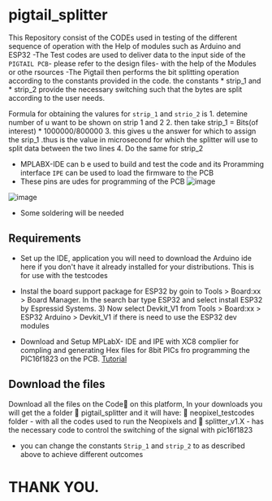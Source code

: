 # pigtail_splitter
This Repository consist of the CODEs used in testing of the different sequence of operation with the Help of modules such as Arduino and ESP32
-The Test codes are used to deliver data to the input side of the `PIGTAIL PCB`- please refer to the design files- with the help of the Modules or othe rsources
-The Pigtail then performs the bit splitting operation according to the constants provided in the code. the constants
                * strip_1 and
                * strip_2
provide the necessary switching such that the bytes are split according to the user needs.

Formula for obtaining the valures for `strip_1` and `strio_2` is
              1. detemine number of u want to be shown on strip 1 and 2
              2. then take strip_1 = Bits(of interest) * 1000000/800000
              3. this gives u the answer for which to assign the srip_1 .thus is the value in microsecond for which the splitter will use to split data between the two lines
              4. Do the same for strip_2
- MPLABX-IDE can b e used to build and test the code and its Proramming interface `IPE` can be used to load the firmware to the PCB
- These pins are udes for programming of the PCB
![image](https://user-images.githubusercontent.com/85989401/176424291-09e38db1-b8ec-422d-bc08-a35bc0a201d8.png)

![image](https://user-images.githubusercontent.com/85989401/176424731-474c1b83-21a9-46e9-b498-9977391d3971.png)
- Some soldering will be needed

## Requirements
- Set up the IDE, application you will need to download the Arduino ide here if you don't have it already installed for your distributions. This is for use with the testcodes 
- Instal the board support package for ESP32 by goin to Tools > Board:xx > Board Manager. In the search bar type ESP32 and select install ESP32 by Espressid Systems. 3) Now select Devkit_V1 from Tools > Board:xx > ESP32 Arduino > Devkit_V1 if there is need to use the ESP32 dev modules

- Download and Setup MPLabX- IDE and IPE with XC8 complier for compling and generating Hex files for 8bit PICs fro programming the PIC16f1823 on the PCB. [Tutorial](https://www.youtube.com/watch?v=RCqM1cpGo_I&t=2s)

## Download the files
Download all the files on the Code🔽 on this platform, In your downloads you will get the a folder 📁 pigtail_splitter and it will have:
📁 neopixel_testcodes folder - with all the codes used to run the Neopixels and
📁 splitter_v1.X - has the necessary code to control the switching of the signal with pic16f1823
- you can change the constants `Strip_1` and `strip_2` to as described above to achieve different outcomes

# THANK YOU.
